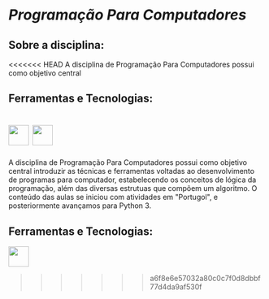 # *Programação Para Computadores*
## Sobre a disciplina:

<<<<<<< HEAD
A disciplina de Programação Para Computadores possui como objetivo central 

## Ferramentas e Tecnologias:
<img loading="lazy" src="https://cdn.jsdelivr.net/gh/devicons/devicon@latest/icons/html5/html5-original-wordmark.svg" width="40" height="40"/> <img src="https://cdn.jsdelivr.net/gh/devicons/devicon@latest/icons/css3/css3-original-wordmark.svg" width="40" height="40" />
=======
A disciplina de Programação Para Computadores possui como objetivo central introduzir as técnicas e ferramentas voltadas ao desenvolvimento de programas para computador, estabelecendo os conceitos de lógica da programação, além das diversas estrutuas que compõem um algoritmo. O conteúdo das aulas se iniciou com atividades em "Portugol", e posteriormente avançamos para Python 3.

## Ferramentas e Tecnologias:
<img src="https://cdn.jsdelivr.net/gh/devicons/devicon@latest/icons/python/python-original-wordmark.svg" width="40" height="40" />
          
>>>>>>> a6f8e6e57032a80c0c7f0d8dbbf77d4da9af530f
